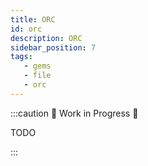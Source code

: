 ```yaml
---
title: ORC
id: orc
description: ORC
sidebar_position: 7
tags:
   - gems
   - file
   - orc
---
```


:::caution 🚧 Work in Progress 🚧

TODO

:::
